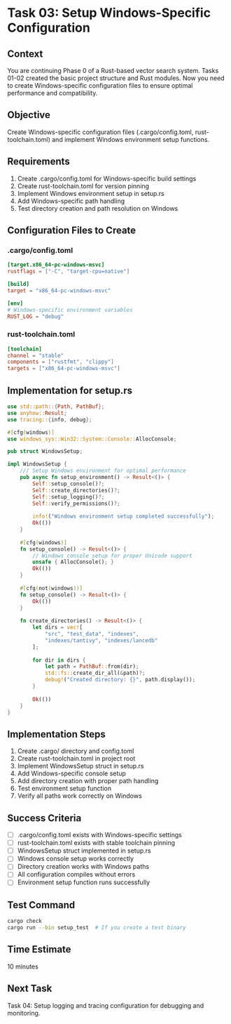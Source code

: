 # Task 03: Setup Windows-Specific Configuration

## Context
You are continuing Phase 0 of a Rust-based vector search system. Tasks 01-02 created the basic project structure and Rust modules. Now you need to create Windows-specific configuration files to ensure optimal performance and compatibility.

## Objective
Create Windows-specific configuration files (.cargo/config.toml, rust-toolchain.toml) and implement Windows environment setup functions.

## Requirements
1. Create .cargo/config.toml for Windows-specific build settings
2. Create rust-toolchain.toml for version pinning
3. Implement Windows environment setup in setup.rs
4. Add Windows-specific path handling
5. Test directory creation and path resolution on Windows

## Configuration Files to Create

### .cargo/config.toml
```toml
[target.x86_64-pc-windows-msvc]
rustflags = ["-C", "target-cpu=native"]

[build]
target = "x86_64-pc-windows-msvc"

[env]
# Windows-specific environment variables
RUST_LOG = "debug"
```

### rust-toolchain.toml
```toml
[toolchain]
channel = "stable"
components = ["rustfmt", "clippy"]
targets = ["x86_64-pc-windows-msvc"]
```

## Implementation for setup.rs
```rust
use std::path::{Path, PathBuf};
use anyhow::Result;
use tracing::{info, debug};

#[cfg(windows)]
use windows_sys::Win32::System::Console::AllocConsole;

pub struct WindowsSetup;

impl WindowsSetup {
    /// Setup Windows environment for optimal performance
    pub async fn setup_environment() -> Result<()> {
        Self::setup_console()?;
        Self::create_directories()?;
        Self::setup_logging()?;
        Self::verify_permissions()?;
        
        info!("Windows environment setup completed successfully");
        Ok(())
    }
    
    #[cfg(windows)]
    fn setup_console() -> Result<()> {
        // Windows console setup for proper Unicode support
        unsafe { AllocConsole(); }
        Ok(())
    }
    
    #[cfg(not(windows))]
    fn setup_console() -> Result<()> {
        Ok(())
    }
    
    fn create_directories() -> Result<()> {
        let dirs = vec![
            "src", "test_data", "indexes", 
            "indexes/tantivy", "indexes/lancedb"
        ];
        
        for dir in dirs {
            let path = PathBuf::from(dir);
            std::fs::create_dir_all(&path)?;
            debug!("Created directory: {}", path.display());
        }
        
        Ok(())
    }
}
```

## Implementation Steps
1. Create .cargo/ directory and config.toml
2. Create rust-toolchain.toml in project root
3. Implement WindowsSetup struct in setup.rs
4. Add Windows-specific console setup
5. Add directory creation with proper path handling
6. Test environment setup function
7. Verify all paths work correctly on Windows

## Success Criteria
- [ ] .cargo/config.toml exists with Windows-specific settings
- [ ] rust-toolchain.toml exists with stable toolchain pinning
- [ ] WindowsSetup struct implemented in setup.rs
- [ ] Windows console setup works correctly
- [ ] Directory creation works with Windows paths
- [ ] All configuration compiles without errors
- [ ] Environment setup function runs successfully

## Test Command
```bash
cargo check
cargo run --bin setup_test  # If you create a test binary
```

## Time Estimate
10 minutes

## Next Task
Task 04: Setup logging and tracing configuration for debugging and monitoring.